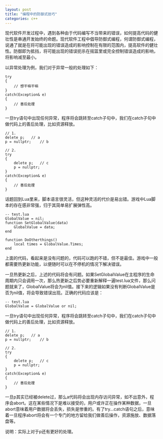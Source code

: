 ```yaml
---
layout: post
title: "编程中的防御式技巧"
categories: c++
---
```


现代软件开发过程中，遇到各种由于代码编写不当带来的错误，如何提高代码的健壮性是串通开发始终的命题。现代软件工程中倡导防御式编程，何谓防御式编程，说通了就是在将可能出现的错误造成的影响控制在有限的范围内，提高软件的健壮性。防御即为抵挡，将可能出现的错误扼杀在摇篮里或完全控制错误造成的影响，将影响减至最小。

以异常处理为例，我们对于异常一般的处理如下：  

	try
	{
		// 想干嘛干嘛		
	}
	catch(Exception& e)
	{
		// 善后处理
	}


一旦try语句中出现任何异常，程序将会跳转至catch子句中，我们在catch子句中做代码上的善后处理，比如资源释放。

	// 1.
	delete p;	// a
	p = nullptr;	// b

	// 2.
	try
	{
		delete p;	// c
		p = nullptr;
	}
	catch(Exception& e)
	{
		// 善后处理
	}


话题回到Lua里来，脚本语言很灵活，但这种灵活的代价是易出错。游戏中Lua脚本的存在感非常强，归于其简单易扩展弹性高。

	-- test.lua
	GlobalValue = nil;
	function SetGlobalValue(data)
		GlobalValue = data;		
	end

	function DoOtherthings()
		local times = GlobalValue.Times;
	end

上面的代码，看起来是没有问题的，代码可以跑的不错，但不是最佳。游戏中一般都需要热更新功能，以便随时可以在不停机的情况下解决错误。

一旦热更新之后，上述的代码将会有问题。如果SetGlobalValue在主程序的生命周期内只会调用一次，那么热更新之后势必要重新解释一遍test.lua文件，那么问题就来了，GlobalValue将会为nil值。接下来的逻辑如果没有判断GlobalValue是否为nil值，将会导致错误出现。正确的代码应该是：  

	-- test.lua
	GlobalValue = GlobalValue or nil;


一旦try语句中出现任何异常，程序将会跳转至catch子句中，我们在catch子句中做代码上的善后处理，比如资源释放。

	// 1.
	delete p;	// a
	p = nullptr;	// b

	// 2.
	try
	{
		delete p;	// c
		p = nullptr;
	}
	catch(Exception& e)
	{
		// 善后处理
	}

一旦p其实已经被delete过，那么a代码将会出现内存访问异常，如不出意外，程序会abort。这在某些情况下是难以接受的，用户或许正在操作某种数据，一旦abort意味着用户数据将会丢失，损失是惨重的。有了try...catch语句之后，意味着一旦程序abort将会有一个专门的地方留给我们做善后操作，资源施放、数据落盘等。

说明：实际上对于p还有更好的处理。 